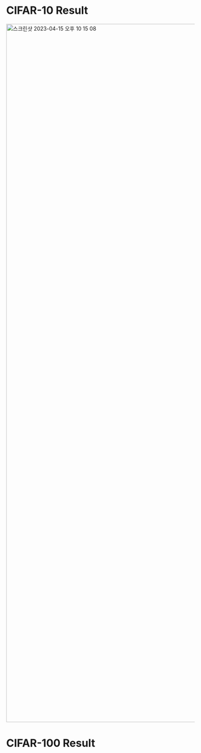 # CIFAR-10 Result
<img width="1862" alt="스크린샷 2023-04-15 오후 10 15 08" src="https://user-images.githubusercontent.com/104286511/232226137-acf65e05-85b6-4026-a3f4-886b35fb7bc6.png">


# CIFAR-100 Result
